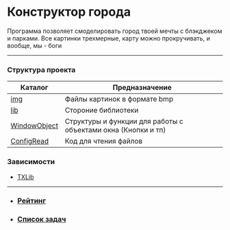 # Конструктор города
Программа позволяет смоделировать город твоей мечты с блэкджеком и парками. Все картинки трехмерные, карту можно прокручивать, и вообще, мы - боги

-----------------------------
### Структура проекта
|                                 Каталог                                |                        Предназначение                         |
|------------------------------------------------------------------------|---------------------------------------------------------------|
|          [img](https://github.com/IngNG/City/tree/master/img)          |                 Файлы картинок в формате bmp                  |
|          [lib](https://github.com/IngNG/City/tree/master/lib)          |                      Стороние библиотеки                      |
| [WindowObject](https://github.com/IngNG/City/tree/master/WindowObject) | Структуры и функции для работы с объектами окна (Кнопки и тп) |
| [ConfigRead](https://github.com/IngNG/City/tree/master/ConfigRead) | Код для чтения файлов |

### Зависимости
 - [TXLib](http://storage.ded32.net.ru/Lib/TX/TXUpdate/Doc/HTML.ru/)
-----------------------------
 - ### [Рейтинг](https://docs.google.com/spreadsheets/d/1Wjq24aBWYW1Jv3pDB2whHBC6jtAhyz6xWS3OlcuegVI/edit#gid=296788835)
 - ### [Список задач](https://docs.google.com/spreadsheets/d/1Wjq24aBWYW1Jv3pDB2whHBC6jtAhyz6xWS3OlcuegVI/edit#gid=1392176167)
